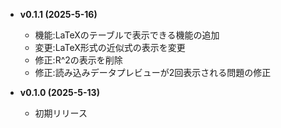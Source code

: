 - **v0.1.1 (2025-5-16)**
    - 機能:LaTeXのテーブルで表示できる機能の追加
    - 変更:LaTeX形式の近似式の表示を変更
    - 修正:R^2の表示を削除
    - 修正:読み込みデータプレビューが2回表示される問題の修正

- **v0.1.0 (2025-5-13)**
    - 初期リリース